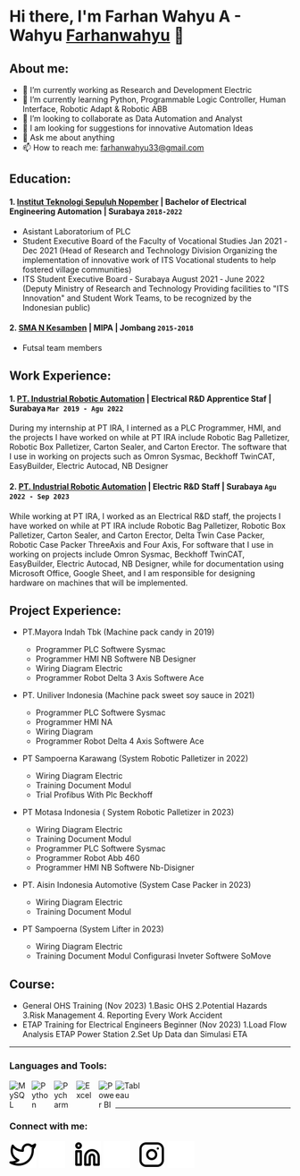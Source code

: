 # Hi there, I'm Farhan Wahyu A - Wahyu [Farhanwahyu](www.linkedin.com/in/farhanwahyuanggara) 👋
## About me:
- 🔭 I’m currently working as Research and Development Electric 
- 🌱 I’m currently learning Python, Programmable Logic Controller, Human Interface, Robotic Adapt & Robotic ABB
- 👯 I’m looking to collaborate as Data Automation and Analyst
- 🤔 I am looking for suggestions for innovative Automation Ideas
- 💬 Ask me about anything
- 📫 How to reach me: farhanwahyu33@gmail.com

## Education:

#### 1. [Institut Teknologi Sepuluh Nopember](https://www.its.ac.id/id/beranda/) | Bachelor of Electrical Engineering Automation | Surabaya `2018-2022`
   - Asistant Laboratorium of PLC
   - Student Executive Board of the Faculty of Vocational Studies Jan 2021 ‑ Dec         2021 (Head of Research and Technology Division Organizing the implementation       of innovative work of ITS Vocational students to help fostered village             communities)
   - ITS Student Executive Board ‑ Surabaya August 2021 ‑ June 2022 (Deputy             Ministry of Research and Technology Providing facilities to "ITS Innovation"       and Student Work Teams, to be recognized by the Indonesian public)
     
 #### 2. [SMA N Kesamben](https://smankesamben.sch.id/) | MIPA | Jombang `2015-2018`
   - Futsal team members

## Work Experience:
#### 1. [PT. Industrial Robotic Automation](https://irarobotics.com/home) | Electrical R&D Apprentice Staf | Surabaya `Mar 2019 - Agu 2022`

During my internship at PT IRA, I interned as a PLC Programmer, HMI, and the
projects I have worked on while at PT IRA include Robotic Bag Palletizer,
Robotic Box Palletizer, Carton Sealer, and Carton Erector. The software that I
use in working on projects such as Omron Sysmac, Beckhoff TwinCAT,
EasyBuilder, Electric Autocad, NB Designer

#### 2. [PT. Industrial Robotic Automation](https://irarobotics.com/home) | Electric R&D Staff | Surabaya `Agu 2022 - Sep 2023`   

While working at PT IRA, I worked as an Electrical R&D staff, the projects I
have worked on while at PT IRA include Robotic Bag Palletizer, Robotic Box
Palletizer, Carton Sealer, and Carton Erector, Delta Twin Case Packer,
Robotic Case Packer ThreeAxis and Four Axis, For software that I use in
working on projects include Omron Sysmac, Beckhoff TwinCAT, EasyBuilder,
Electric Autocad, NB Designer, while for documentation using Microsoft
Office, Google Sheet, and I am responsible for designing hardware on
machines that will be implemented.

## Project Experience:
   - PT.Mayora Indah Tbk (Machine pack candy in 2019)
     - Programmer PLC Softwere Sysmac
     - Programmer HMI NB Softwere NB Designer
     - Wiring Diagram Electric
     - Programmer Robot Delta 3 Axis Softwere Ace
       
   - PT. Uniliver Indonesia (Machine pack sweet soy sauce in 2021)
      - Programmer PLC Softwere Sysmac
      - Programmer HMI NA
      - Wiring Diagram 
      - Programmer Robot Delta 4 Axis Softwere Ace
        
   - PT Sampoerna Karawang (System Robotic Palletizer in 2022)
      - Wiring Diagram Electric
      - Training Document Modul
      - Trial Profibus With Plc Beckhoff
        
   - PT Motasa Indonesia ( System Robotic Palletizer in 2023)
      - Wiring Diagram Electric
      - Training Document Modul
      - Programmer PLC Softwere Sysmac
     - Programmer Robot Abb 460
     - Programmer HMI NB Softwere Nb-Disigner
       
   - PT. Aisin Indonesia Automotive (System Case Packer in 2023)
      - Wiring Diagram Electric
      - Training Document Modul
        
   - PT Sampoerna (System Lifter in 2023)
       - Wiring Diagram Electric
       - Training Document Modul Configurasi Inveter Softwere SoMove

## Course:
   - General OHS Training (Nov 2023)
     1.Basic OHS
     2.Potential Hazards
     3.Risk Management
     4. Reporting Every Work Accident
   - ETAP Training for Electrical Engineers Beginner (Nov 2023)
     1.Load Flow Analysis ETAP Power Station
     2.Set Up Data dan Simulasi ETA

---

### Languages and Tools:

[<img align="left" alt="MySQL" width="30px" src="https://cdn.jsdelivr.net/gh/devicons/devicon/icons/mysql/mysql-original.svg" style="padding-right:10px;" />][webdev]
[<img align="left" alt="Python" width="30px" src="https://upload.wikimedia.org/wikipedia/commons/thumb/c/c3/Python-logo-notext.svg/110px-Python-logo-notext.svg.png?20100317150552" style="padding-right:10px;" />][webdev]
[<img align="left" alt="Pycharm" width="30px" src="https://upload.wikimedia.org/wikipedia/commons/thumb/1/1d/PyCharm_Icon.svg/220px-PyCharm_Icon.svg.png" style="padding-right:10px;" />][webdev]
[<img align="left" alt="Excel" width="30px" src="https://is2-ssl.mzstatic.com/image/thumb/Purple126/v4/a8/fd/5a/a8fd5a84-c6f1-355f-3b9f-6e86598efaa3/XCEL.png/1200x630bb.png" style="padding-right:10px;" />][webdev]
[<img align="left" alt="Power BI" width="30px" src="https://powerbi.microsoft.com/pictures/application-logos/svg/powerbi.svg" style="padding-right:0px;" />][webdev]
[<img align="left" alt="Tableau" width="50px" src="https://logos-world.net/wp-content/uploads/2021/10/Tableau-Symbol.png" style="padding-right:10px;" />][webdev]

<br />
<br />

---
### Connect with me:

[![website](./img/twitter-light.svg)](https://twitter.com/farhanWahyu15#gh-light-mode-only)
[![website](./img/twitter-dark.svg)](hhttps://twitter.com/farhanWahyu15#gh-dark-mode-only)
&nbsp;&nbsp;
[![website](./img/linkedin-light.svg)](www.linkedin.com/in/farhanwahyuanggara#gh-light-mode-only)
[![website](./img/linkedin-dark.svg)](www.linkedin.com/in/farhanwahyuanggara#gh-dark-mode-only)
&nbsp;&nbsp;
[![website](./img/instagram-light.svg)](https://www.instagram.com/farhanwahyu___#gh-light-mode-only)
[![website](./img/instagram-dark.svg)](https://www.instagram.com/farhanwahyu___#gh-dark-mode-only)


[webdev]: https://github.com/Farhanwahyu/Farhanwahyu
